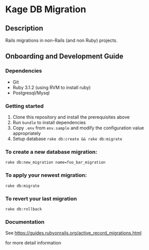 # Kage DB Migration

## Description
Rails migrations in non-Rails (and non Ruby) projects.

## Onboarding and Development Guide

### Dependencies

- Git
- Ruby 3.1.2 (using RVM to install ruby)
- Postgresql/Mysql

### Getting started
1. Clone this repository and install the prerequisites above
2. Run `bundle` to install dependencies
3. Copy `.env` from `env.sample` and modify the configuration value appropriately 
4. Setup database `rake db:create && rake db:migrate`

### To create a new database migration:
    rake db:new_migration name=foo_bar_migration

### To apply your newest migration:
    rake db:migrate

### To revert your last migration
    rake db:rollback

### Documentation
See 
https://guides.rubyonrails.org/active_record_migrations.html

for more detail information